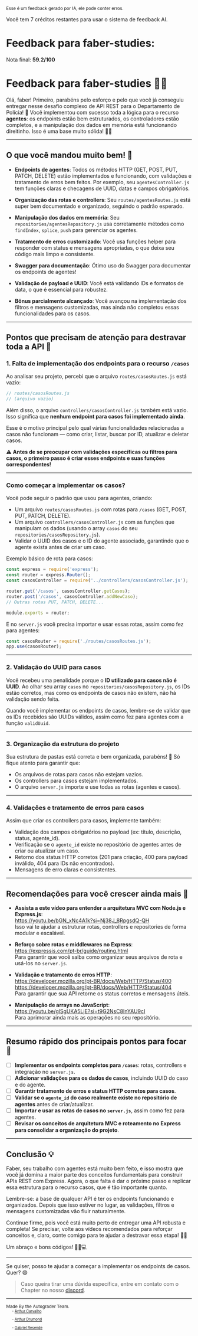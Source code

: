 <sup>Esse é um feedback gerado por IA, ele pode conter erros.</sup>

Você tem 7 créditos restantes para usar o sistema de feedback AI.

# Feedback para faber-studies:

Nota final: **59.2/100**

# Feedback para faber-studies 🚓✨

Olá, faber! Primeiro, parabéns pelo esforço e pelo que você já conseguiu entregar nesse desafio complexo de API REST para o Departamento de Polícia! 🎉 Você implementou com sucesso toda a lógica para o recurso **agentes**: os endpoints estão bem estruturados, os controladores estão completos, e a manipulação dos dados em memória está funcionando direitinho. Isso é uma base muito sólida! 👏👏

---

## O que você mandou muito bem! 🌟

- **Endpoints de agentes**: Todos os métodos HTTP (GET, POST, PUT, PATCH, DELETE) estão implementados e funcionando, com validações e tratamento de erros bem feitos. Por exemplo, seu `agentesController.js` tem funções claras e checagens de UUID, datas e campos obrigatórios.
  
- **Organização das rotas e controllers**: Seu `routes/agentesRoutes.js` está super bem documentado e organizado, seguindo o padrão esperado.

- **Manipulação dos dados em memória**: Seu `repositories/agentesRepository.js` usa corretamente métodos como `findIndex`, `splice`, `push` para gerenciar os agentes.

- **Tratamento de erros customizado**: Você usa funções helper para responder com status e mensagens apropriadas, o que deixa seu código mais limpo e consistente.

- **Swagger para documentação**: Ótimo uso do Swagger para documentar os endpoints de agentes!

- **Validação de payload e UUID**: Você está validando IDs e formatos de data, o que é essencial para robustez.

- **Bônus parcialmente alcançado**: Você avançou na implementação dos filtros e mensagens customizadas, mas ainda não completou essas funcionalidades para os casos.

---

## Pontos que precisam de atenção para destravar toda a API 🚨

### 1. Falta de implementação dos endpoints para o recurso `/casos`

Ao analisar seu projeto, percebi que o arquivo `routes/casosRoutes.js` está vazio:

```js
// routes/casosRoutes.js
// (arquivo vazio)
```

Além disso, o arquivo `controllers/casosController.js` também está vazio. Isso significa que **nenhum endpoint para casos foi implementado ainda**.

Esse é o motivo principal pelo qual várias funcionalidades relacionadas a casos não funcionam — como criar, listar, buscar por ID, atualizar e deletar casos.

⚠️ **Antes de se preocupar com validações específicas ou filtros para casos, o primeiro passo é criar esses endpoints e suas funções correspondentes!**

---

### Como começar a implementar os casos?

Você pode seguir o padrão que usou para agentes, criando:

- Um arquivo `routes/casosRoutes.js` com rotas para `/casos` (GET, POST, PUT, PATCH, DELETE).
- Um arquivo `controllers/casosController.js` com as funções que manipulam os dados (usando o array `casos` do seu `repositories/casosRepository.js`).
- Validar o UUID dos casos e o ID do agente associado, garantindo que o agente exista antes de criar um caso.

Exemplo básico de rota para casos:

```js
const express = require('express');
const router = express.Router();
const casosController = require('../controllers/casosController.js');

router.get('/casos', casosController.getCasos);
router.post('/casos', casosController.addNewCaso);
// Outras rotas PUT, PATCH, DELETE...

module.exports = router;
```

E no `server.js` você precisa importar e usar essas rotas, assim como fez para agentes:

```js
const casosRouter = require('./routes/casosRoutes.js');
app.use(casosRouter);
```

---

### 2. Validação do UUID para casos

Você recebeu uma penalidade porque o **ID utilizado para casos não é UUID**. Ao olhar seu array `casos` no `repositories/casosRepository.js`, os IDs estão corretos, mas como os endpoints de casos não existem, não há validação sendo feita.

Quando você implementar os endpoints de casos, lembre-se de validar que os IDs recebidos são UUIDs válidos, assim como fez para agentes com a função `validUuid`.

---

### 3. Organização da estrutura do projeto

Sua estrutura de pastas está correta e bem organizada, parabéns! 👏 Só fique atento para garantir que:

- Os arquivos de rotas para casos não estejam vazios.
- Os controllers para casos estejam implementados.
- O arquivo `server.js` importe e use todas as rotas (agentes e casos).

---

### 4. Validações e tratamento de erros para casos

Assim que criar os controllers para casos, implemente também:

- Validação dos campos obrigatórios no payload (ex: título, descrição, status, agente_id).
- Verificação se o `agente_id` existe no repositório de agentes antes de criar ou atualizar um caso.
- Retorno dos status HTTP corretos (201 para criação, 400 para payload inválido, 404 para IDs não encontrados).
- Mensagens de erro claras e consistentes.

---

## Recomendações para você crescer ainda mais 🚀

- **Assista a este vídeo para entender a arquitetura MVC com Node.js e Express.js**:  
  https://youtu.be/bGN_xNc4A1k?si=Nj38J_8RpgsdQ-QH  
  Isso vai te ajudar a estruturar rotas, controllers e repositories de forma modular e escalável.

- **Reforço sobre rotas e middlewares no Express**:  
  https://expressjs.com/pt-br/guide/routing.html  
  Para garantir que você saiba como organizar seus arquivos de rota e usá-los no `server.js`.

- **Validação e tratamento de erros HTTP**:  
  https://developer.mozilla.org/pt-BR/docs/Web/HTTP/Status/400  
  https://developer.mozilla.org/pt-BR/docs/Web/HTTP/Status/404  
  Para garantir que sua API retorne os status corretos e mensagens úteis.

- **Manipulação de arrays no JavaScript**:  
  https://youtu.be/glSgUKA5LjE?si=t9G2NsC8InYAU9cI  
  Para aprimorar ainda mais as operações no seu repositório.

---

## Resumo rápido dos principais pontos para focar 🎯

- [ ] **Implementar os endpoints completos para `/casos`**: rotas, controllers e integração no `server.js`.
- [ ] **Adicionar validações para os dados de casos**, incluindo UUID do caso e do agente.
- [ ] **Garantir tratamento de erros e status HTTP corretos para casos**.
- [ ] **Validar se o `agente_id` do caso realmente existe no repositório de agentes** antes de criar/atualizar.
- [ ] **Importar e usar as rotas de casos no `server.js`**, assim como fez para agentes.
- [ ] **Revisar os conceitos de arquitetura MVC e roteamento no Express para consolidar a organização do projeto**.

---

## Conclusão 💡

Faber, seu trabalho com agentes está muito bem feito, e isso mostra que você já domina a maior parte dos conceitos fundamentais para construir APIs REST com Express. Agora, o que falta é dar o próximo passo e replicar essa estrutura para o recurso casos, que é tão importante quanto.

Lembre-se: a base de qualquer API é ter os endpoints funcionando e organizados. Depois que isso estiver no lugar, as validações, filtros e mensagens customizadas vão fluir naturalmente.

Continue firme, pois você está muito perto de entregar uma API robusta e completa! Se precisar, volte aos vídeos recomendados para reforçar conceitos e, claro, conte comigo para te ajudar a destravar essa etapa! 🚀👊

Um abraço e bons códigos! 👮‍♂️💻

---

Se quiser, posso te ajudar a começar a implementar os endpoints de casos. Quer? 😄

> Caso queira tirar uma dúvida específica, entre em contato com o Chapter no nosso [discord](https://discord.gg/DryuHVnz).



---
<sup>Made By the Autograder Team.</sup><br>&nbsp;&nbsp;&nbsp;&nbsp;<sup><sup>- [Arthur Carvalho](https://github.com/ArthurCRodrigues)</sup></sup><br>&nbsp;&nbsp;&nbsp;&nbsp;<sup><sup>- [Arthur Drumond](https://github.com/drumondpucminas)</sup></sup><br>&nbsp;&nbsp;&nbsp;&nbsp;<sup><sup>- [Gabriel Resende](https://github.com/gnvr29)</sup></sup>